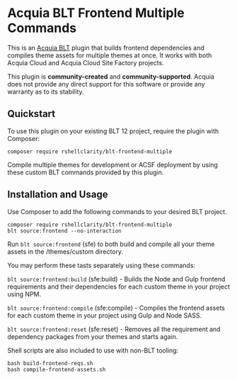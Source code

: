 Acquia BLT Frontend Multiple Commands
====

This is an [Acquia BLT](https://github.com/acquia/blt) plugin that builds frontend dependencies and compiles theme assets for multiple themes at once. It works with both Acquia Cloud and Acquia Cloud Site Factory projects.

This plugin is **community-created** and **community-supported**. Acquia does not provide any direct support for this software or provide any warranty as to its stability.

## Quickstart

To use this plugin on your existing BLT 12 project, require the plugin with Composer:

`composer require rshellclarity/blt-frontend-multiple`

Compile multiple themes for development or ACSF deployment by using these custom BLT commands provided by this plugin.


## Installation and Usage

Use Composer to add the following commands to your desired BLT project.

```
composer require rshellclarity/blt-frontend-multiple
blt source:frontend --no-interaction
```
Run `blt source:frontend`  (sfe) to both build and compile all your theme assets in the /themes/custom directory.


You may perform these tasts separately using these commands:

`blt source:frontend:build`  (sfe:build) - Builds the Node and Gulp frontend requirements and their dependencies for each custom theme in your project using NPM.

`blt source:frontend:compile` (sfe:compile) - Compiles the frontend assets for each custom theme in your project using Gulp and Node SASS.

`blt source:frontend:reset` (sfe:reset) - Removes all the requirement and dependency packages from your themes and starts again.


Shell scripts are also included to use with non-BLT tooling:
```
bash build-frontend-reqs.sh
bash compile-frontend-assets.sh
```